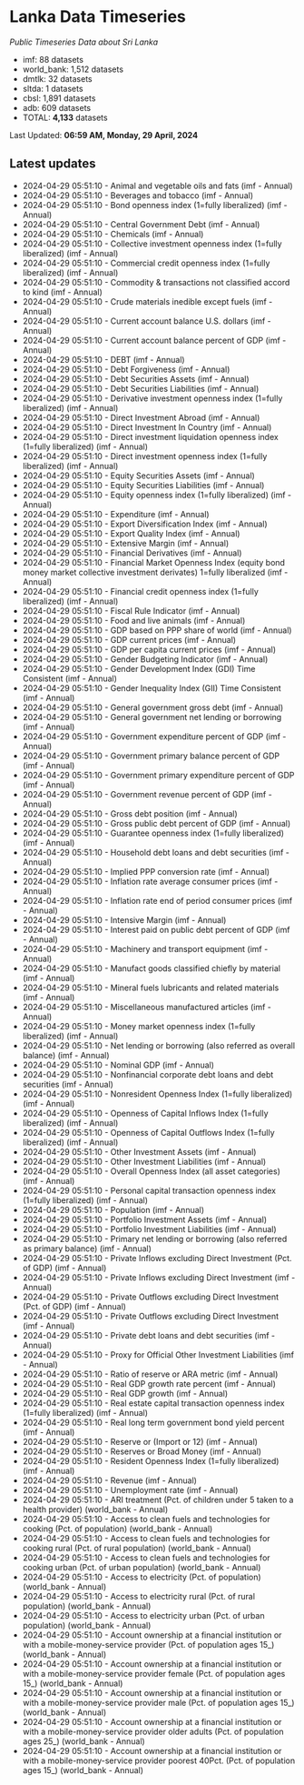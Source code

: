 # Lanka Data Timeseries
*Public Timeseries Data about Sri Lanka*

* imf: 88 datasets
* world_bank: 1,512 datasets
* dmtlk: 32 datasets
* sltda: 1 datasets
* cbsl: 1,891 datasets
* adb: 609 datasets
* TOTAL: **4,133** datasets

Last Updated: **06:59 AM, Monday, 29 April, 2024**

## Latest updates

* 2024-04-29 05:51:10 - Animal and vegetable oils and fats (imf - Annual)
* 2024-04-29 05:51:10 - Beverages and tobacco (imf - Annual)
* 2024-04-29 05:51:10 - Bond openness index (1=fully liberalized) (imf - Annual)
* 2024-04-29 05:51:10 - Central Government Debt (imf - Annual)
* 2024-04-29 05:51:10 - Chemicals (imf - Annual)
* 2024-04-29 05:51:10 - Collective investment openness index (1=fully liberalized) (imf - Annual)
* 2024-04-29 05:51:10 - Commercial credit openness index (1=fully liberalized) (imf - Annual)
* 2024-04-29 05:51:10 - Commodity & transactions not classified accord to kind (imf - Annual)
* 2024-04-29 05:51:10 - Crude materials inedible except fuels (imf - Annual)
* 2024-04-29 05:51:10 - Current account balance U.S. dollars (imf - Annual)
* 2024-04-29 05:51:10 - Current account balance percent of GDP (imf - Annual)
* 2024-04-29 05:51:10 - DEBT (imf - Annual)
* 2024-04-29 05:51:10 - Debt Forgiveness (imf - Annual)
* 2024-04-29 05:51:10 - Debt Securities Assets (imf - Annual)
* 2024-04-29 05:51:10 - Debt Securities Liabilities (imf - Annual)
* 2024-04-29 05:51:10 - Derivative investment openness index (1=fully liberalized) (imf - Annual)
* 2024-04-29 05:51:10 - Direct Investment Abroad (imf - Annual)
* 2024-04-29 05:51:10 - Direct Investment In Country (imf - Annual)
* 2024-04-29 05:51:10 - Direct investment liquidation openness index (1=fully liberalized) (imf - Annual)
* 2024-04-29 05:51:10 - Direct investment openness index (1=fully liberalized) (imf - Annual)
* 2024-04-29 05:51:10 - Equity Securities Assets (imf - Annual)
* 2024-04-29 05:51:10 - Equity Securities Liabilities (imf - Annual)
* 2024-04-29 05:51:10 - Equity openness index (1=fully liberalized) (imf - Annual)
* 2024-04-29 05:51:10 - Expenditure (imf - Annual)
* 2024-04-29 05:51:10 - Export Diversification Index (imf - Annual)
* 2024-04-29 05:51:10 - Export Quality Index (imf - Annual)
* 2024-04-29 05:51:10 - Extensive Margin (imf - Annual)
* 2024-04-29 05:51:10 - Financial Derivatives (imf - Annual)
* 2024-04-29 05:51:10 - Financial Market Openness Index (equity bond money market collective investment derivates) 1=fully liberalized (imf - Annual)
* 2024-04-29 05:51:10 - Financial credit openness index (1=fully liberalized) (imf - Annual)
* 2024-04-29 05:51:10 - Fiscal Rule Indicator (imf - Annual)
* 2024-04-29 05:51:10 - Food and live animals (imf - Annual)
* 2024-04-29 05:51:10 - GDP based on PPP share of world (imf - Annual)
* 2024-04-29 05:51:10 - GDP current prices (imf - Annual)
* 2024-04-29 05:51:10 - GDP per capita current prices (imf - Annual)
* 2024-04-29 05:51:10 - Gender Budgeting Indicator (imf - Annual)
* 2024-04-29 05:51:10 - Gender Development Index (GDI) Time Consistent (imf - Annual)
* 2024-04-29 05:51:10 - Gender Inequality Index (GII) Time Consistent (imf - Annual)
* 2024-04-29 05:51:10 - General government gross debt (imf - Annual)
* 2024-04-29 05:51:10 - General government net lending or borrowing (imf - Annual)
* 2024-04-29 05:51:10 - Government expenditure percent of GDP (imf - Annual)
* 2024-04-29 05:51:10 - Government primary balance percent of GDP (imf - Annual)
* 2024-04-29 05:51:10 - Government primary expenditure percent of GDP (imf - Annual)
* 2024-04-29 05:51:10 - Government revenue percent of GDP (imf - Annual)
* 2024-04-29 05:51:10 - Gross debt position (imf - Annual)
* 2024-04-29 05:51:10 - Gross public debt percent of GDP (imf - Annual)
* 2024-04-29 05:51:10 - Guarantee openness index (1=fully liberalized) (imf - Annual)
* 2024-04-29 05:51:10 - Household debt loans and debt securities (imf - Annual)
* 2024-04-29 05:51:10 - Implied PPP conversion rate (imf - Annual)
* 2024-04-29 05:51:10 - Inflation rate average consumer prices (imf - Annual)
* 2024-04-29 05:51:10 - Inflation rate end of period consumer prices (imf - Annual)
* 2024-04-29 05:51:10 - Intensive Margin (imf - Annual)
* 2024-04-29 05:51:10 - Interest paid on public debt percent of GDP (imf - Annual)
* 2024-04-29 05:51:10 - Machinery and transport equipment (imf - Annual)
* 2024-04-29 05:51:10 - Manufact goods classified chiefly by material (imf - Annual)
* 2024-04-29 05:51:10 - Mineral fuels lubricants and related materials (imf - Annual)
* 2024-04-29 05:51:10 - Miscellaneous manufactured articles (imf - Annual)
* 2024-04-29 05:51:10 - Money market openness index (1=fully liberalized) (imf - Annual)
* 2024-04-29 05:51:10 - Net lending or borrowing (also referred as overall balance) (imf - Annual)
* 2024-04-29 05:51:10 - Nominal GDP (imf - Annual)
* 2024-04-29 05:51:10 - Nonfinancial corporate debt loans and debt securities (imf - Annual)
* 2024-04-29 05:51:10 - Nonresident Openness Index (1=fully liberalized) (imf - Annual)
* 2024-04-29 05:51:10 - Openness of Capital Inflows Index (1=fully liberalized) (imf - Annual)
* 2024-04-29 05:51:10 - Openness of Capital Outflows Index (1=fully liberalized) (imf - Annual)
* 2024-04-29 05:51:10 - Other Investment Assets (imf - Annual)
* 2024-04-29 05:51:10 - Other Investment Liabilities (imf - Annual)
* 2024-04-29 05:51:10 - Overall Openness Index (all asset categories) (imf - Annual)
* 2024-04-29 05:51:10 - Personal capital transaction openness index (1=fully liberalized) (imf - Annual)
* 2024-04-29 05:51:10 - Population (imf - Annual)
* 2024-04-29 05:51:10 - Portfolio Investment Assets (imf - Annual)
* 2024-04-29 05:51:10 - Portfolio Investment Liabilities (imf - Annual)
* 2024-04-29 05:51:10 - Primary net lending or borrowing (also referred as primary balance) (imf - Annual)
* 2024-04-29 05:51:10 - Private Inflows excluding Direct Investment (Pct. of GDP) (imf - Annual)
* 2024-04-29 05:51:10 - Private Inflows excluding Direct Investment (imf - Annual)
* 2024-04-29 05:51:10 - Private Outflows excluding Direct Investment (Pct. of GDP) (imf - Annual)
* 2024-04-29 05:51:10 - Private Outflows excluding Direct Investment (imf - Annual)
* 2024-04-29 05:51:10 - Private debt loans and debt securities (imf - Annual)
* 2024-04-29 05:51:10 - Proxy for Official Other Investment Liabilities (imf - Annual)
* 2024-04-29 05:51:10 - Ratio of reserve or ARA metric (imf - Annual)
* 2024-04-29 05:51:10 - Real GDP growth rate percent (imf - Annual)
* 2024-04-29 05:51:10 - Real GDP growth (imf - Annual)
* 2024-04-29 05:51:10 - Real estate capital transaction openness index (1=fully liberalized) (imf - Annual)
* 2024-04-29 05:51:10 - Real long term government bond yield percent (imf - Annual)
* 2024-04-29 05:51:10 - Reserve or (Import or 12) (imf - Annual)
* 2024-04-29 05:51:10 - Reserves or Broad Money (imf - Annual)
* 2024-04-29 05:51:10 - Resident Openness Index (1=fully liberalized) (imf - Annual)
* 2024-04-29 05:51:10 - Revenue (imf - Annual)
* 2024-04-29 05:51:10 - Unemployment rate (imf - Annual)
* 2024-04-29 05:51:10 - ARI treatment (Pct. of children under 5 taken to a health provider) (world_bank - Annual)
* 2024-04-29 05:51:10 - Access to clean fuels and technologies for cooking (Pct. of population) (world_bank - Annual)
* 2024-04-29 05:51:10 - Access to clean fuels and technologies for cooking rural (Pct. of rural population) (world_bank - Annual)
* 2024-04-29 05:51:10 - Access to clean fuels and technologies for cooking urban (Pct. of urban population) (world_bank - Annual)
* 2024-04-29 05:51:10 - Access to electricity (Pct. of population) (world_bank - Annual)
* 2024-04-29 05:51:10 - Access to electricity rural (Pct. of rural population) (world_bank - Annual)
* 2024-04-29 05:51:10 - Access to electricity urban (Pct. of urban population) (world_bank - Annual)
* 2024-04-29 05:51:10 - Account ownership at a financial institution or with a mobile-money-service provider (Pct. of population ages 15_) (world_bank - Annual)
* 2024-04-29 05:51:10 - Account ownership at a financial institution or with a mobile-money-service provider female (Pct. of population ages 15_) (world_bank - Annual)
* 2024-04-29 05:51:10 - Account ownership at a financial institution or with a mobile-money-service provider male (Pct. of population ages 15_) (world_bank - Annual)
* 2024-04-29 05:51:10 - Account ownership at a financial institution or with a mobile-money-service provider older adults (Pct. of population ages 25_) (world_bank - Annual)
* 2024-04-29 05:51:10 - Account ownership at a financial institution or with a mobile-money-service provider poorest 40Pct. (Pct. of population ages 15_) (world_bank - Annual)